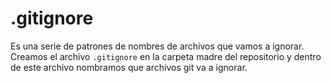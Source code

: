 # .gitignore
Es una serie de patrones de nombres de archivos que vamos a ignorar.
Creamos el archivo `.gitignore` en la carpeta madre del repositorio y dentro de este archivo nombramos que archivos git va a ignorar.
